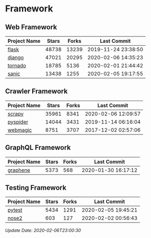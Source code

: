 # Framework

## Web Framework

| Project Name | Stars | Forks | Last Commit |
| ------------ | ----- | ----- | ----------- |
| [flask](https://github.com/pallets/flask) | 48738 | 13239 | 2019-11-24 23:38:50 |
| [django](https://github.com/django/django) | 47021 | 20295 | 2020-02-06 14:35:23 |
| [tornado](https://github.com/tornadoweb/tornado) | 18785 | 5136 | 2020-02-01 21:44:42 |
| [sanic](https://github.com/huge-success/sanic) | 13438 | 1255 | 2020-02-05 19:17:55 |

## Crawler Framework

| Project Name | Stars | Forks | Last Commit |
| ------------ | ----- | ----- | ----------- |
| [scrapy](https://github.com/scrapy/scrapy) | 35961 | 8341 | 2020-02-06 12:09:57 |
| [pyspider](https://github.com/binux/pyspider) | 14044 | 3431 | 2019-11-14 06:16:04 |
| [webmagic](https://github.com/code4craft/webmagic) | 8751 | 3707 | 2017-12-02 02:57:06 |

## GraphQL Framework

| Project Name | Stars | Forks | Last Commit |
| ------------ | ----- | ----- | ----------- |
| [graphene](https://github.com/graphql-python/graphene) | 5373 | 568 | 2020-01-30 16:17:12 |

## Testing Framework

| Project Name | Stars | Forks | Last Commit |
| ------------ | ----- | ----- | ----------- |
| [pytest](https://github.com/pytest-dev/pytest) | 5434 | 1291 | 2020-02-05 19:45:21 |
| [nose2](https://github.com/nose-devs/nose2) | 603 | 127 | 2020-02-02 00:56:43 |

*Update Date: 2020-02-06T23:00:30*